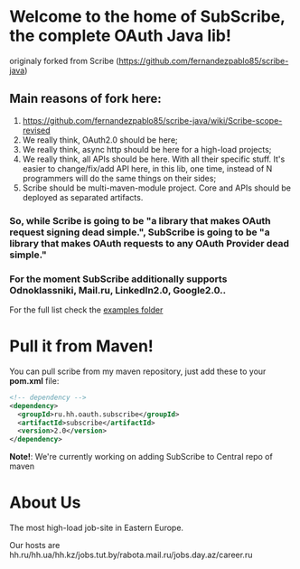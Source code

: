 # Welcome to the home of SubScribe, the complete OAuth Java lib!
originaly forked from Scribe (https://github.com/fernandezpablo85/scribe-java)

## Main reasons of fork here:
1. https://github.com/fernandezpablo85/scribe-java/wiki/Scribe-scope-revised
2. We really think, OAuth2.0 should be here;
3. We really think, async http should be here for a high-load projects;
4. We really think, all APIs should be here. With all their specific stuff. It's easier to change/fix/add API here,
in this lib, one time, instead of N programmers will do the same things on their sides;
5. Scribe should be multi-maven-module project. Core and APIs should be deployed as separated artifacts.

### So, while Scribe is going to be "a library that makes OAuth request signing dead simple.", SubScribe is going to be "a library that makes OAuth requests to any OAuth Provider dead simple."

### For the moment SubScribe additionally supports Odnoklassniki, Mail.ru,  LinkedIn2.0, Google2.0..
For the full list check the [examples folder](https://github.com/hhru/subscribe/tree/master/src/test/java/org/scribe/examples)

# Pull it from Maven!

You can pull scribe from my maven repository, just add these to your __pom.xml__ file:

```xml
<!-- dependency -->
<dependency>
  <groupId>ru.hh.oauth.subscribe</groupId>
  <artifactId>subscribe</artifactId>
  <version>2.0</version>
</dependency>
```

**Note!**: We're currently working on adding SubScribe to Central repo of maven

# About Us

The most high-load job-site in Eastern Europe.

Our hosts are hh.ru/hh.ua/hh.kz/jobs.tut.by/rabota.mail.ru/jobs.day.az/career.ru